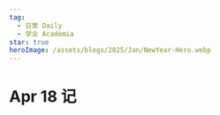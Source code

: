 ```yaml
---
tag:
  - 日常 Daily
  - 学业 Academia
star: true
heroImage: /assets/blogs/2025/Jan/NewYear-Hero.webp
---
```


# Apr 18 记
<Audio src="http://files.makabaka1880.xyz/static/hosted/blog/2025/Apr/Welcome%20Home,%20Son%20(Remastered).m4a" lyrics="http://files.makabaka1880.xyz/static/hosted/blog/2025/Apr/Welcome%20Home,%20Son%20(Remastered).lrc" fileName="Welcome Home, Son (Remastered) - Radical Faces"/>

二模也算是考完啦 人也算是快要裂开啦哈哈哈哈哈哈

## 0x00 期中过半
中考也快到了 可能站长要消失一会儿🤣很不妙了 这次化学炸了

## 0x01 祝ITED站长生日快乐🎉
[ITED站原文](https://itedev.com/article/ramblings/208.html)

## 0x02 近期项目
- [网盘在此](https://files.makabaka1880.xyz)
- [PyLambda解释器](https://pylambda.makabaka1880.xyz)
- [PromptCraft基础设施](https://promptcraft.makabaka1880.xyz)
- [A Feature 协同开发](https://afeather.cn)